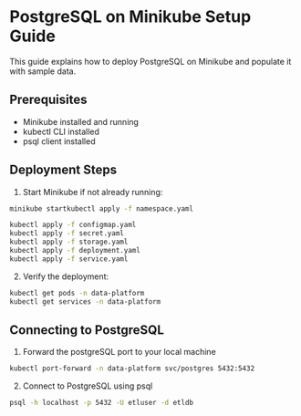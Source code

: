 # PostgreSQL on Minikube Setup Guide

This guide explains how to deploy PostgreSQL on Minikube and populate it with sample data.

## Prerequisites

- Minikube installed and running
- kubectl CLI installed
- psql client installed

## Deployment Steps

1. Start Minikube if not already running:
```bash
minikube startkubectl apply -f namespace.yaml

kubectl apply -f configmap.yaml
kubectl apply -f secret.yaml
kubectl apply -f storage.yaml
kubectl apply -f deployment.yaml
kubectl apply -f service.yaml
```

2. Verify the deployment:


```bash
kubectl get pods -n data-platform
kubectl get services -n data-platform
```


## Connecting to PostgreSQL

1. Forward the postgreSQL port to your local machine

```bash
kubectl port-forward -n data-platform svc/postgres 5432:5432
```

2. Connect to PostgreSQL using psql

```bash
psql -h localhost -p 5432 -U etluser -d etldb
```